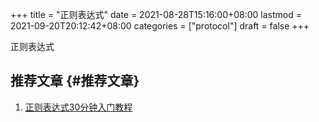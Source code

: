 +++
title = "正则表达式"
date = 2021-08-28T15:16:00+08:00
lastmod = 2021-09-20T20:12:42+08:00
categories = ["protocol"]
draft = false
+++

正则表达式

<!--more-->


## 推荐文章 {#推荐文章}

1.  [正则表达式30分钟入门教程](http://help.locoy.com/Document/Learn%5FRegex%5FFor%5F30%5FMinutes.htm)
